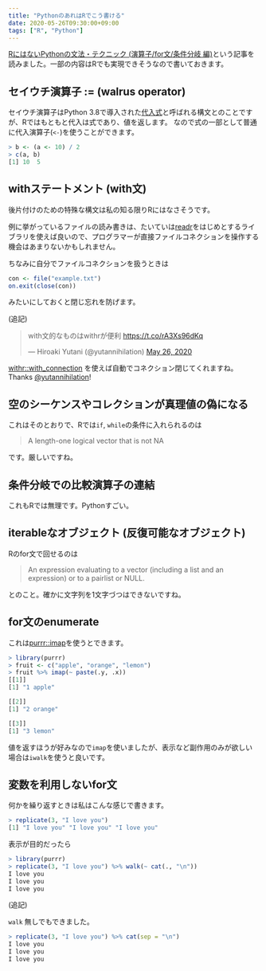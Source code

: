 ```yaml
---
title: "PythonのあれはRでこう書ける"
date: 2020-05-26T09:30:00+09:00
tags: ["R", "Python"]
---
```


[RにはないPythonの文法・テクニック (演算子/for文/条件分岐 編)](https://datascience-blog.com/2020/05/25/225006)という記事を読みました。一部の内容はRでも実現できそうなので書いておきます。

## セイウチ演算子 := (walrus operator)

セイウチ演算子はPython 3.8で導入された[代入式](https://docs.python.org/ja/3/whatsnew/3.8.html#assignment-expressions)と呼ばれる構文とのことですが、Rではもともと代入は式であり、値を返します。
なので式の一部として普通に代入演算子(`<-`)を使うことができます。

```r
> b <- (a <- 10) / 2
> c(a, b)
[1] 10  5
```

## withステートメント (with文)

後片付けのための特殊な構文は私の知る限りRにはなさそうです。

例に挙がっているファイルの読み書きは、たいていは[readr](https://readr.tidyverse.org/)をはじめとするライブラリを使えば良いので、プログラマーが直接ファイルコネクションを操作する機会はあまりないかもしれません。

ちなみに自分でファイルコネクションを扱うときは

```r
con <- file("example.txt")
on.exit(close(con))
```

みたいにしておくと閉じ忘れを防げます。

(追記)

<blockquote class="twitter-tweet"><p lang="ja" dir="ltr">with文的なものはwithrが便利 <a href="https://t.co/rA3Xs96dKq">https://t.co/rA3Xs96dKq</a></p>&mdash; Hiroaki Yutani (@yutannihilation) <a href="https://twitter.com/yutannihilation/status/1265084702915915776?ref_src=twsrc%5Etfw">May 26, 2020</a></blockquote> <script async src="https://platform.twitter.com/widgets.js" charset="utf-8"></script>

[withr::with_connection](http://withr.r-lib.org/reference/with_connection.html)
を使えば自動でコネクション閉じてくれますね。Thanks [@yutannihilation](https://twitter.com/yutannihilation)!

## 空のシーケンスやコレクションが真理値の偽になる

これはそのとおりで、Rでは`if`, `while`の条件に入れられるのは

> A length-one logical vector that is not NA

です。厳しいですね。

## 条件分岐での比較演算子の連結

これもRでは無理です。Pythonすごい。

## iterableなオブジェクト (反復可能なオブジェクト)

Rのfor文で回せるのは

> An expression evaluating to a vector (including a list and an expression) or to a pairlist or NULL.

とのこと。確かに文字列を1文字づつはできないですね。

## for文のenumerate

これは[purrr::imap](https://purrr.tidyverse.org/reference/imap.html)を使うとできます。

```r
> library(purrr)
> fruit <- c("apple", "orange", "lemon")
> fruit %>% imap(~ paste(.y, .x))
[[1]]
[1] "1 apple"

[[2]]
[1] "2 orange"

[[3]]
[1] "3 lemon"
```

値を返すほうが好みなので`imap`を使いましたが、表示など副作用のみが欲しい場合は`iwalk`を使うと良いです。

## 変数を利用しないfor文

何かを繰り返すときは私はこんな感じで書きます。

```r
> replicate(3, "I love you")
[1] "I love you" "I love you" "I love you"
```

表示が目的だったら

```r
> library(purrr)
> replicate(3, "I love you") %>% walk(~ cat(., "\n"))
I love you 
I love you 
I love you 
```

(追記)

`walk` 無しでもできました。

```r
> replicate(3, "I love you") %>% cat(sep = "\n")
I love you
I love you
I love you
```
